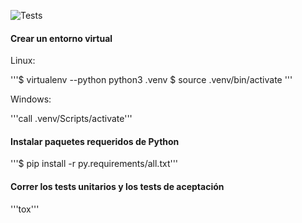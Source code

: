 ![Tests](https://github.com/agustindangelo/ahorcado-tdd/actions/workflows/github-actions.yml/badge.svg)

#### Crear un entorno virtual
Linux:

'''$ virtualenv --python python3 .venv
   $ source .venv/bin/activate
'''

Windows:

'''call .venv/Scripts/activate'''

#### Instalar paquetes requeridos de Python
'''$ pip install -r py.requirements/all.txt'''

#### Correr los tests unitarios y los tests de aceptación
'''tox'''
